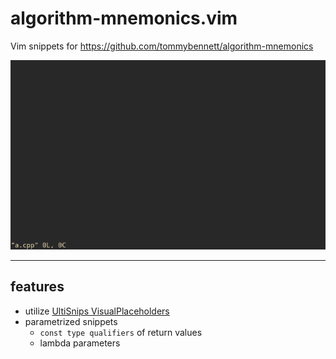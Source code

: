 algorithm-mnemonics.vim
=======================

Vim snippets for https://github.com/tommybennett/algorithm-mnemonics

![Gif](doc/sample.gif "Sample")

-------------------------

features
--------

* utilize [UltiSnips VisualPlaceholders](https://github.com/SirVer/ultisnips/blob/master/doc/UltiSnips.txt#L774-L817)
* parametrized snippets
  * `const type qualifiers` of return values 
  * lambda parameters
